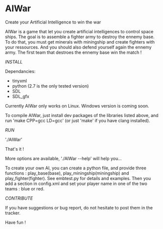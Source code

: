AIWar
=====

Create your Artificial Intelligence to win the war


AIWar is a game that let you create artificial intelligences to control space ships. The goal is to assemble a fighter army to destroy the ennemy base. To do that, you must get minerals with miningship and create fighters with your ressources. And you should also defend yourself again the ennemy army. The first team that destroes the ennemy base win the match !


*INSTALL*

Dependancies:
- tinyxml
- python (2.7 is the only tested version)
- SDL
- SDL_gfx

Currently AIWar only works on Linux. Windows version is coming soon.

To compile AIWar, just install dev packages of the libraries listed above, and run 'make CPP=gcc LD=gcc' (or just 'make' if you have clang installed).

*RUN*

'./AIWar'

That's it !

More options are available, './AIWar --help' will help you...

To create your own AI, you can create a python file, and provide three functions : play_base(base), play_miningship(miningship) and play_fighter(fighter). See embtest.py for details and examples. Then you add a <player> section in config.xml and set your player name in one of the two teams : blue or red.

*CONTRIBUTE*

If you have suggestions or bug report, do not hesitate to post them in the tracker.

Have fun !
